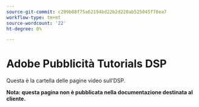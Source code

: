```yaml
---
source-git-commit: c299b88f75a62194bd22b2d220ab525045f78ea7
workflow-type: tm+mt
source-wordcount: '22'
ht-degree: 0%

---
```

# Adobe Pubblicità Tutorials DSP

Questa è la cartella delle pagine video sull’DSP.

**Nota: questa pagina non è pubblicata nella documentazione destinata al cliente.**
